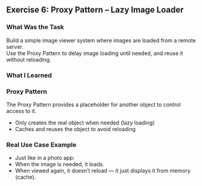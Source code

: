 ## Exercise 6: Proxy Pattern – Lazy Image Loader

### What Was the Task

Build a simple image viewer system where images are loaded from a remote server.  
Use the Proxy Pattern to delay image loading until needed, and reuse it without reloading.

### What I Learned

### Proxy Pattern

The Proxy Pattern provides a placeholder for another object to control access to it.

- Only creates the real object when needed (lazy loading)
- Caches and reuses the object to avoid reloading

### Real Use Case Example
- Just like in a photo app:
- When the image is needed, it loads.
- When viewed again, it doesn’t reload — it just displays it from memory (cache).